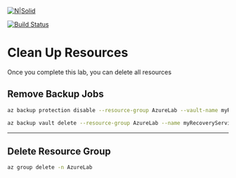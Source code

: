 

[![N|Solid](https://cldup.com/dTxpPi9lDf.thumb.png)](https://nodesource.com/products/nsolid)

[![Build Status](https://travis-ci.org/joemccann/dillinger.svg?branch=master)](https://travis-ci.org/joemccann/dillinger)

# Clean Up Resources

Once you complete this lab, you can delete all resources

## Remove Backup Jobs

```bash
az backup protection disable --resource-group AzureLab --vault-name myRecoveryServicesVault --container-name myVM1 --item-name myVM1 --delete-backup-data true

az backup vault delete --resource-group AzureLab --name myRecoveryServicesVault az group delete --name myResourceGroup
```

----

## Delete Resource Group

```bash
az group delete -n AzureLab
```